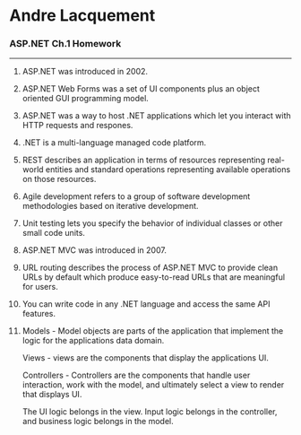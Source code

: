 ﻿# Andre Lacquement
### ASP.NET Ch.1 Homework
---

1. ASP.NET was introduced in 2002. 
1. ASP.NET Web Forms was a set of UI components plus an object oriented GUI programming model.

1. ASP.NET was a way to host .NET applications which let you interact with HTTP requests and respones.

1. .NET is a multi-language managed code platform.

1. REST describes an application in terms of resources representing real-world entities and standard operations representing available operations on those resources. 

1. Agile development refers to a group of software development methodologies based on iterative development.

1. Unit testing lets you specify the behavior of individual classes or other small code units.

1. ASP.NET MVC was introduced in 2007. 

1. URL routing describes the process of ASP.NET MVC to provide clean URLs by default which produce easy-to-read URLs that are meaningful for users. 

1. You can write code in any .NET language and access the same API features. 

1. Models -
    Model objects are parts of the application that implement the logic for the applications data domain.

    Views - views are the components that display the applications UI.
    
    Controllers - Controllers are the components that handle user interaction, work with the model, and ultimately select a view to render that displays UI. 
    
    The UI logic belongs in the view. Input logic belongs in the controller, and business logic belongs in the model. 
    